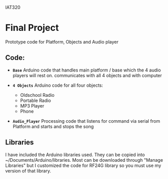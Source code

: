 IAT320
# Final Project
Prototype code for Platform, Objects and Audio player

## Code:
- __`Base`__ Arduino code that handles main platform / base which the 4 audio players will rest on.  communicates with all 4 objects and with computer

- __`4 Objects`__ Arduino code for all four objects:
    - Oldschool Radio
    - Portable Radio
    - MP3 Player
    - Phone

- __`Audio_Player`__ Processing code that listens for command via serial from Platform and starts and stops the song

## Libraries
I have included the Arduino libraries used.  They can be copied into ~/Documents/Arduino/libraries.  Most can be downloaded through "Manage Libraries" but I customized the code for RF24G library so you must use my version of that library.